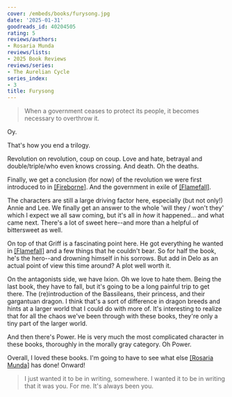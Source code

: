```yaml
---
cover: /embeds/books/furysong.jpg
date: '2025-01-31'
goodreads_id: 40204505
rating: 5
reviews/authors:
- Rosaria Munda
reviews/lists:
- 2025 Book Reviews
reviews/series:
- The Aurelian Cycle
series_index:
- 3
title: Furysong
---
```

> When a government ceases to protect its people, it becomes necessary to overthrow it.

Oy. 

That's how you end a trilogy. 

Revolution on revolution, coup on coup. Love and hate, betrayal and double/triple/who even knows crossing. And death. Oh the deaths. 

Finally, we get a conclusion (for now) of the revolution we were first introduced to in [[Fireborne]](). And the government in exile of [[Flamefall]](). 

The characters are still a large driving factor here, especially (but not only!) Annie and Lee. We finally get an answer to the whole 'will they / won't they' which I expect we all saw coming, but it's all in *how* it happened... and what came next. There's a lot of sweet here--and more than a helpful of bittersweet as well. 

On top of that Griff is a fascinating point here. He got everything he wanted in [[Flamefall]]() and a few things that he couldn't bear. So for half the book, he's the hero--and drowning himself in his sorrows. But add in Delo as an actual point of view this time around? A plot well worth it. 

On the antagonists side, we have Ixion. Oh we love to hate them. Being the last book, they have to fall, but it's going to be a long painful trip to get there. The (re)introduction of the Bassileans, their princess, and their gargantuan dragon. I think that's a sort of difference in dragon breeds and hints at a larger world that I could do with more of. It's interesting to realize that for all the chaos we've been through with these books, they're only a tiny part of the larger world. 

And then there's Power. He is very much the most complicated character in these books, thoroughly in the morally gray category. Oh Power. 

Overall, I loved these books. I'm going to have to see what else [[Rosaria Munda]]() has done! Onward!

> I just wanted it to be in writing, somewhere. I wanted it to be in writing that it was you. For me. It's always been you.

<!--more-->
